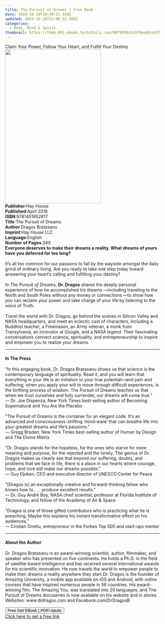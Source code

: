 ```yaml
---
title: The Pursuit of Dreams | Free Book
date: 2024-10-19T19:39:21.558Z
updated: 2024-10-26T23:06:32.304Z
categories:
  - Body, Mind & Spirit
thumbnail: https://thmb-001-ebook.techidaily.com/0879050a2c6f0ee86ce5f52fb3fde537959f6537f818aa465cb830e44b31c046.jpg
---
```

<main id="book-container">
  <div class="flex flex-col">
    <div class="book-brief flex-1 py-6 px-4 sm:p-6 md:py-10 md:px-8">
      <!-- brief-->
      <div class="book-brief-main">
        Claim Your Power, Follow Your Heart, and Fulfill Your Destiny
      </div>
    </div>
    <div
      class="book-meta-info flex-1 grid gap-4 col-start-1 col-end-3 row-start-1 sm:mb-6 sm:grid-cols-4 lg:gap-6 lg:col-start-2 lg:row-end-6 lg:row-span-6 lg:mb-0"
    >
      <div
        class="book-meta-info-left place-content-center mt-4 p-4 text-sm leading-6 col-start-2 col-span-2 dark:text-slate-400"
      >
        <img
          class="w-full h-500 object-cover rounded-lg sm:h-255 sm:col-span-2 lg:col-span-full"
          src="https://img-001-ebook.techidaily.com/8a7433d4c5281d685d31fab22a5c832e76d8490db3003e6e01154b6dfc88c836.jpg"
          alt=""
          width="312"
          height="500"
        />
      </div>
      <div
        class="book-meta-info-right mt-2 col-start-1 row-start-2 col-span-3 self-center"
      >
        <!-- meta data  -->
        <div class="flex flex-col px-4 md:px-8">
          <div class="flex-1">
            <strong>Publisher</strong>:<span class="px-2">Hay House</span>
          </div>
          <div class="flex-1">
            <strong>Published</strong>:<span class="px-2">April 2018</span>
          </div>
          <div class="flex-1">
            <strong>ISBN</strong>:<span class="px-2">9781401952617</span>
          </div>
          <div class="flex-1">
            <strong>Title</strong>:<span class="px-2"
              >The Pursuit of Dreams</span
            >
          </div>
          <div class="flex-1">
            <strong>Author</strong>:<span class="px-2">Dragos Bratasanu</span>
          </div>
          <div class="flex-1">
            <strong>Imprint</strong>:<span class="px-2">Hay House LLC</span>
          </div>
          <div class="flex-1">
            <strong>Language</strong>:<span class="px-2">English</span>
          </div>
          <div class="flex-1">
            <strong>Number of Pages</strong>:<span class="px-2">240</span>
          </div>
        </div>
      </div>
    </div>
    <div class="book-description flex-1 py-6 px-4 sm:p-6 md:py-10 md:px-8">
      <div class="book-description-main">
        <div accordion-content="" id="description">
          <b
            >Everyone deserves to make their dreams a reality. What dreams of
            yours have you deferred for too long?</b
          >
          <br /><br />It’s all too common for our passions to fall by the
          wayside amongst the daily grind of ordinary living. Are you ready to
          take one step today toward answering your heart’s calling and
          fulfilling your destiny?<br /><br />In <i>The Pursuit of Dreams</i>,
          <b>Dr. Dragos</b> shares the deeply personal experience of how he
          accomplished his dreams —including traveling to the North and South
          Poles without any money or connections —to show how <i>you</i> can
          reclaim your power and take charge of your life by listening to the
          voice of Truth. <br /><br />Travel the world with Dr. Dragos, go
          behind the scenes in Silicon Valley and NASA headquarters, and meet an
          eclectic cast of characters, including a Buddhist teacher, a
          Freemason, an Army veteran, a monk from Transylvania, an innovator at
          Google, and a NASA legend. Their fascinating conversations connect
          science, spirituality, and entrepreneurship to inspire and empower you
          to realize your dreams.
        </div>
        <div class="accordion-fader"></div>
      </div>
    </div>
    <div class="book-excerpts flex-1 py-6 px-4 sm:p-6 md:py-10 md:px-8">
      <!-- excerpts-->
      <div class="book-excerpts-main">
        <hr />
        <h4 class="placeholder placeholder-heading">
          <span>In The Press</span>
        </h4>
        <p>
          "In this engaging book, Dr. Dragos Bratasanu shows us that science is
          the contemporary language of spirituality. Read it, and you will learn
          that everything in your life is an initiation to your true
          potential—and pain and suffering, when you apply your will to move
          through difficult experiences, is the birthing process of wisdom. The
          Pursuit of Dreams teaches us that when we trust ourselves and fully
          surrender, our dreams will come true."<br />— Dr. Joe Dispenza, New
          York Times best-selling author of Becoming Supernatural and You Are
          the Placebo<br /><br />"The Pursuit of Dreams is the container for an
          elegant code. It’s an advanced and consciousness-shifting ‘mind-ware’
          that can breathe life into your greatest dreams and life’s
          passions."<br />— Gregg Braden, New York Times best-selling author of
          Human by Design and The Divine Matrix<br /><br />"Dr. Dragos stands
          for the hopeless, for the ones who starve for more meaning and
          purpose, for the rejected and the lonely. The genius of Dr. Dragos
          makes us clearly see that beyond our suffering, doubts, and problems
          that we face in life, there is a place in our hearts where courage,
          hope, and love still make our dreams possible."<br />— Guy Djoken, CEO
          and executive director of UNESCO Center for Peace<br /><br />"[Dragos
          is] an exceptionally creative and forward-thinking fellow who knows
          how to . . . produce excellent results."<br />— Dr. Guy André Boy,
          NASA chief scientist, professor at Florida Institute of Technology,
          and fellow of the Academy of Air &amp; Space<br /><br />"Dragos is one
          of those gifted contributors who is practicing what he is preaching.
          Maybe this explains his instant transformative effect on his
          audiences."<br />— Cristian Onetiu, entrepreneur in the Forbes Top 500
          and start-ups mentor
        </p>
      </div>
    </div>
    <div class="book-about-author flex-1 py-6 px-4 sm:p-6 md:py-10 md:px-8">
      <!-- about author-->
      <div class="book-main-author-main">
        <hr />
        <h4 class="placeholder placeholder-heading">
          <span>About the Author</span>
        </h4>
        <p>
          Dr. Dragos Bratasanu is an award-winning scientist, author, filmmaker,
          and speaker who has presented on five continents. He holds a Ph.D. in
          the field of satellite-based intelligence and has received several
          international awards for his scientific innovation. He now travels the
          world to empower people to make their dreams a reality anywhere they
          start.Dr. Dragos is the founder of Amazing University, a mobile app
          available on iOS and Android, with online courses that have inspired
          numerous people in 56 countries. His award-winning film, The Amazing
          You, was translated into 20 languages, and The Pursuit of Dreams
          docuseries is now available on his website and in stores. Websites:
          www.drdragos.com and Facebook.com/DrDragosB
        </p>
      </div>
    </div>
    <div class="book-free-get flex-1 py-6 px-4 sm:p-6 md:py-10 md:px-8">
      <button
        id="btn-free-get"
        class="bg-blue-500 hover:bg-blue-700 text-white font-bold py-2 px-4 rounded"
      >
        Free Get EBook (.PDF/.epub)
      </button>
      <div id="countdown-display" class="px-2 text-lg mt-2"></div>
      <a
        id="free-link"
        class="hidden bg-blue-500 hover:bg-blue-700 text-white font-bold py-2 px-4 rounded"
        href="https://www.ebooks.com/en-us/book/96316824/the-pursuit-of-dreams/dragos-bratasanu/"
        target="_blank"
        >Click here to get a free link</a
      >
    </div>
    <script>
      let countdownTime = 0;
      let countdownInterval = null;
      document
        .getElementById('btn-free-get')
        .addEventListener('click', startCountdown);
      function startCountdown() {
        countdownTime = new Date().getTime() + 60000 * 3;
        countdownInterval = setInterval(updateCountdown, 1000);
        document.getElementById('btn-free-get').disabled = true;
        document
          .getElementById('btn-free-get')
          .classList.add('bg-gray-500', 'cursor-not-allowed');
      }
      function updateCountdown() {
        let currentTime = new Date().getTime();
        let timeLeft = countdownTime - currentTime;
        let secondsLeft = Math.floor(timeLeft / 1000);
        document.getElementById('countdown-display').innerHTML =
          `Remaining time: ${secondsLeft} seconds.`;
        if (secondsLeft <= 0) {
          clearInterval(countdownInterval);
          document.getElementById('btn-free-get').classList.add('hidden');
          document.getElementById('free-link').classList.remove('hidden');
          document.getElementById('countdown-display').innerHTML = '';
        }
      }
    </script>
  </div>
</main>

<ins class="adsbygoogle"
      style="display:block"
      data-ad-client="ca-pub-7571918770474297"
      data-ad-slot="8358498916"
      data-ad-format="auto"
      data-full-width-responsive="true"></ins>
    